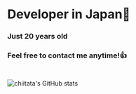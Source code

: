 # Developer in Japan👋
### Just 20 years old 
### Feel free to contact me anytime!👍
#
![chiitata's GitHub stats](https://chiitata-1n8rn53c9-chiitatas-projects.vercel.app/api?username=chiitata&show_icons=true&theme=merko&count_private=true)

